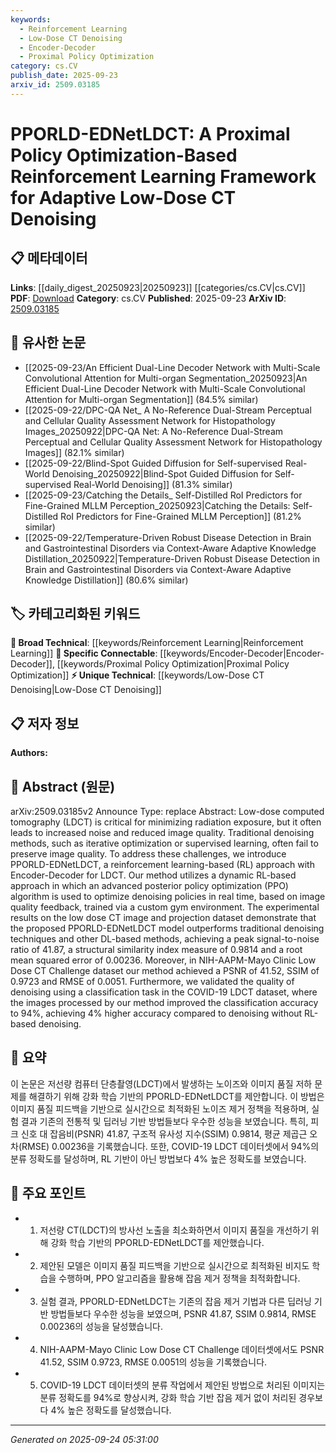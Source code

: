 ```yaml
---
keywords:
  - Reinforcement Learning
  - Low-Dose CT Denoising
  - Encoder-Decoder
  - Proximal Policy Optimization
category: cs.CV
publish_date: 2025-09-23
arxiv_id: 2509.03185
---
```


<!-- KEYWORD_LINKING_METADATA:
{
  "processed_timestamp": "2025-09-24T05:31:00.581281",
  "vocabulary_version": "1.0",
  "selected_keywords": [
    "Reinforcement Learning",
    "Low-Dose CT Denoising",
    "Encoder-Decoder",
    "Proximal Policy Optimization"
  ],
  "rejected_keywords": [],
  "similarity_scores": {
    "Reinforcement Learning": 0.78,
    "Low-Dose CT Denoising": 0.81,
    "Encoder-Decoder": 0.75,
    "Proximal Policy Optimization": 0.8
  },
  "extraction_method": "AI_prompt_based",
  "budget_applied": true,
  "candidates_json": {
    "candidates": [
      {
        "surface": "Reinforcement Learning",
        "canonical": "Reinforcement Learning",
        "aliases": [
          "RL"
        ],
        "category": "broad_technical",
        "rationale": "Reinforcement Learning is a foundational concept that connects to various machine learning techniques and applications.",
        "novelty_score": 0.45,
        "connectivity_score": 0.88,
        "specificity_score": 0.65,
        "link_intent_score": 0.78
      },
      {
        "surface": "Low-Dose CT Denoising",
        "canonical": "Low-Dose CT Denoising",
        "aliases": [
          "LDCT Denoising"
        ],
        "category": "unique_technical",
        "rationale": "This is a specific application area that highlights the unique focus of the paper on medical imaging.",
        "novelty_score": 0.72,
        "connectivity_score": 0.65,
        "specificity_score": 0.82,
        "link_intent_score": 0.81
      },
      {
        "surface": "Encoder-Decoder",
        "canonical": "Encoder-Decoder",
        "aliases": [
          "ED"
        ],
        "category": "specific_connectable",
        "rationale": "Encoder-Decoder architectures are widely used in various deep learning models, facilitating connections to related research.",
        "novelty_score": 0.5,
        "connectivity_score": 0.79,
        "specificity_score": 0.7,
        "link_intent_score": 0.75
      },
      {
        "surface": "Proximal Policy Optimization",
        "canonical": "Proximal Policy Optimization",
        "aliases": [
          "PPO"
        ],
        "category": "specific_connectable",
        "rationale": "PPO is a popular reinforcement learning algorithm, making it relevant for linking to other RL-based research.",
        "novelty_score": 0.55,
        "connectivity_score": 0.84,
        "specificity_score": 0.78,
        "link_intent_score": 0.8
      }
    ],
    "ban_list_suggestions": [
      "method",
      "experiment",
      "performance"
    ]
  },
  "decisions": [
    {
      "candidate_surface": "Reinforcement Learning",
      "resolved_canonical": "Reinforcement Learning",
      "decision": "linked",
      "scores": {
        "novelty": 0.45,
        "connectivity": 0.88,
        "specificity": 0.65,
        "link_intent": 0.78
      }
    },
    {
      "candidate_surface": "Low-Dose CT Denoising",
      "resolved_canonical": "Low-Dose CT Denoising",
      "decision": "linked",
      "scores": {
        "novelty": 0.72,
        "connectivity": 0.65,
        "specificity": 0.82,
        "link_intent": 0.81
      }
    },
    {
      "candidate_surface": "Encoder-Decoder",
      "resolved_canonical": "Encoder-Decoder",
      "decision": "linked",
      "scores": {
        "novelty": 0.5,
        "connectivity": 0.79,
        "specificity": 0.7,
        "link_intent": 0.75
      }
    },
    {
      "candidate_surface": "Proximal Policy Optimization",
      "resolved_canonical": "Proximal Policy Optimization",
      "decision": "linked",
      "scores": {
        "novelty": 0.55,
        "connectivity": 0.84,
        "specificity": 0.78,
        "link_intent": 0.8
      }
    }
  ]
}
-->

# PPORLD-EDNetLDCT: A Proximal Policy Optimization-Based Reinforcement Learning Framework for Adaptive Low-Dose CT Denoising

## 📋 메타데이터

**Links**: [[daily_digest_20250923|20250923]] [[categories/cs.CV|cs.CV]]
**PDF**: [Download](https://arxiv.org/pdf/2509.03185.pdf)
**Category**: cs.CV
**Published**: 2025-09-23
**ArXiv ID**: [2509.03185](https://arxiv.org/abs/2509.03185)

## 🔗 유사한 논문
- [[2025-09-23/An Efficient Dual-Line Decoder Network with Multi-Scale Convolutional Attention for Multi-organ Segmentation_20250923|An Efficient Dual-Line Decoder Network with Multi-Scale Convolutional Attention for Multi-organ Segmentation]] (84.5% similar)
- [[2025-09-22/DPC-QA Net_ A No-Reference Dual-Stream Perceptual and Cellular Quality Assessment Network for Histopathology Images_20250922|DPC-QA Net: A No-Reference Dual-Stream Perceptual and Cellular Quality Assessment Network for Histopathology Images]] (82.1% similar)
- [[2025-09-22/Blind-Spot Guided Diffusion for Self-supervised Real-World Denoising_20250922|Blind-Spot Guided Diffusion for Self-supervised Real-World Denoising]] (81.3% similar)
- [[2025-09-23/Catching the Details_ Self-Distilled RoI Predictors for Fine-Grained MLLM Perception_20250923|Catching the Details: Self-Distilled RoI Predictors for Fine-Grained MLLM Perception]] (81.2% similar)
- [[2025-09-22/Temperature-Driven Robust Disease Detection in Brain and Gastrointestinal Disorders via Context-Aware Adaptive Knowledge Distillation_20250922|Temperature-Driven Robust Disease Detection in Brain and Gastrointestinal Disorders via Context-Aware Adaptive Knowledge Distillation]] (80.6% similar)

## 🏷️ 카테고리화된 키워드
**🧠 Broad Technical**: [[keywords/Reinforcement Learning|Reinforcement Learning]]
**🔗 Specific Connectable**: [[keywords/Encoder-Decoder|Encoder-Decoder]], [[keywords/Proximal Policy Optimization|Proximal Policy Optimization]]
**⚡ Unique Technical**: [[keywords/Low-Dose CT Denoising|Low-Dose CT Denoising]]

## 📋 저자 정보

**Authors:** 

## 📄 Abstract (원문)

arXiv:2509.03185v2 Announce Type: replace 
Abstract: Low-dose computed tomography (LDCT) is critical for minimizing radiation exposure, but it often leads to increased noise and reduced image quality. Traditional denoising methods, such as iterative optimization or supervised learning, often fail to preserve image quality. To address these challenges, we introduce PPORLD-EDNetLDCT, a reinforcement learning-based (RL) approach with Encoder-Decoder for LDCT. Our method utilizes a dynamic RL-based approach in which an advanced posterior policy optimization (PPO) algorithm is used to optimize denoising policies in real time, based on image quality feedback, trained via a custom gym environment. The experimental results on the low dose CT image and projection dataset demonstrate that the proposed PPORLD-EDNetLDCT model outperforms traditional denoising techniques and other DL-based methods, achieving a peak signal-to-noise ratio of 41.87, a structural similarity index measure of 0.9814 and a root mean squared error of 0.00236. Moreover, in NIH-AAPM-Mayo Clinic Low Dose CT Challenge dataset our method achieved a PSNR of 41.52, SSIM of 0.9723 and RMSE of 0.0051. Furthermore, we validated the quality of denoising using a classification task in the COVID-19 LDCT dataset, where the images processed by our method improved the classification accuracy to 94%, achieving 4% higher accuracy compared to denoising without RL-based denoising.

## 📝 요약

이 논문은 저선량 컴퓨터 단층촬영(LDCT)에서 발생하는 노이즈와 이미지 품질 저하 문제를 해결하기 위해 강화 학습 기반의 PPORLD-EDNetLDCT를 제안합니다. 이 방법은 이미지 품질 피드백을 기반으로 실시간으로 최적화된 노이즈 제거 정책을 적용하며, 실험 결과 기존의 전통적 및 딥러닝 기반 방법들보다 우수한 성능을 보였습니다. 특히, 피크 신호 대 잡음비(PSNR) 41.87, 구조적 유사성 지수(SSIM) 0.9814, 평균 제곱근 오차(RMSE) 0.00236을 기록했습니다. 또한, COVID-19 LDCT 데이터셋에서 94%의 분류 정확도를 달성하며, RL 기반이 아닌 방법보다 4% 높은 정확도를 보였습니다.

## 🎯 주요 포인트

- 1. 저선량 CT(LDCT)의 방사선 노출을 최소화하면서 이미지 품질을 개선하기 위해 강화 학습 기반의 PPORLD-EDNetLDCT를 제안했습니다.
- 2. 제안된 모델은 이미지 품질 피드백을 기반으로 실시간으로 최적화된 비지도 학습을 수행하며, PPO 알고리즘을 활용해 잡음 제거 정책을 최적화합니다.
- 3. 실험 결과, PPORLD-EDNetLDCT는 기존의 잡음 제거 기법과 다른 딥러닝 기반 방법들보다 우수한 성능을 보였으며, PSNR 41.87, SSIM 0.9814, RMSE 0.00236의 성능을 달성했습니다.
- 4. NIH-AAPM-Mayo Clinic Low Dose CT Challenge 데이터셋에서도 PSNR 41.52, SSIM 0.9723, RMSE 0.0051의 성능을 기록했습니다.
- 5. COVID-19 LDCT 데이터셋의 분류 작업에서 제안된 방법으로 처리된 이미지는 분류 정확도를 94%로 향상시켜, 강화 학습 기반 잡음 제거 없이 처리된 경우보다 4% 높은 정확도를 달성했습니다.


---

*Generated on 2025-09-24 05:31:00*